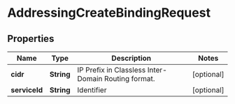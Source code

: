 

# AddressingCreateBindingRequest


## Properties

| Name | Type | Description | Notes |
|------------ | ------------- | ------------- | -------------|
|**cidr** | **String** | IP Prefix in Classless Inter-Domain Routing format. |  [optional] |
|**serviceId** | **String** | Identifier |  [optional] |



